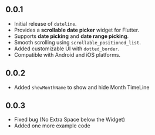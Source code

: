 ## 0.0.1

- Initial release of `dateline`.
- Provides a **scrollable date picker** widget for Flutter.
- Supports **date picking** and **date range picking**.
- Smooth scrolling using `scrollable_positioned_list`.
- Added customizable UI with `dotted_border`.
- Compatible with Android and iOS platforms.



## 0.0.2

- Added `showMonthName` to show and hide Month TimeLine


## 0.0.3

- Fixed bug (No Extra Space below the Widget)
- Added one more example code 